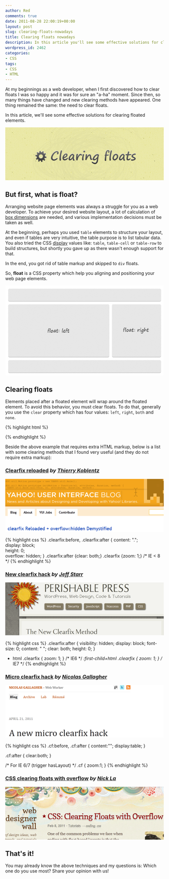 ```yaml
---
author: Red
comments: true
date: 2011-08-28 22:00:19+00:00
layout: post
slug: clearing-floats-nowadays
title: Clearing floats nowadays
description: In this article you'll see some effective solutions for clearing CSS floated elements.
wordpress_id: 2462
categories:
- CSS
tags:
- CSS
- HTML
---
```


At my beginnings as a web developer, when I first discovered how to clear floats I was so happy and it was for sure an "a-ha" moment. Since then, so many things have changed and new clearing methods have appeared. One thing remained the same: the need to clear floats.

In this article, we'll see some effective solutions for clearing floated elements.

![How to clear floats](/wp-content/uploads/2011/08/clearing-floats.png)

<!-- more -->

## But first, what is float?

Arranging website page elements was always a struggle for you as a web developer. To achieve your desired website layout, a lot of calculation of [box dimensions](http://www.w3.org/TR/CSS21/box.html#box-dimensions) are needed, and various implementation decisions must be taken as well.

At the beginning, perhaps you used `table` elements to structure your layout, and even if tables are very intuitive, the table purpose is to list tabular data. You also tried the CSS [display](http://www.w3.org/TR/CSS2/visuren.html#display-prop)  values like: `table`, `table-cell` or  `table-row` to build structures, but shortly you gave up as there wasn't enough support for that.

In the end, you got rid of table markup and skipped to `div` floats.

So, **float** is a CSS property which help you aligning and positioning your web page elements.

![Clearing floats example](/wp-content/uploads/2011/08/clearing-floats-simple-example.png)

## Clearing floats

Elements placed after a floated element will wrap around the floated element. To avoid this behavior, you must clear floats. To do that, generally you use the `clear` property which has four values: `left`, `right`, `both` and `none`.

{% highlight html %}
<div style="float:left"></div>
<div style="float:right"></div>
<div style="clear:both"></div>
{% endhighlight %}

Beside the above example that requires extra HTML markup, below is a list with some clearing methods that I found very useful (and they do not require extra markup):

### [Clearfix reloaded](http://www.yuiblog.com/blog/2010/09/27/clearfix-reloaded-overflowhidden-demystified/) _by [Thierry Koblentz](http://www.tjkdesign.com/)_

![Clearfix reloaded](/wp-content/uploads/2011/08/clearfix-reloaded.png)

{% highlight css %}
.clearfix:before,
.clearfix:after 
{
  content: ".";    
  display: block;    
  height: 0;    
  overflow: hidden; 
}
.clearfix:after {clear: both;}
.clearfix {zoom: 1;} /* IE < 8 */
{% endhighlight %}


### [New clearfix hack](http://perishablepress.com/press/2009/12/06/new-clearfix-hack/) _by [Jeff Starr](http://perishablepress.com/)_

![Clearfix hack](/wp-content/uploads/2011/08/new-clearfix-hack.png)

{% highlight css %}
.clearfix:after 
{
  visibility: hidden;
  display: block;
  font-size: 0;
  content: " ";
  clear: both;
  height: 0;
}

* html .clearfix             { zoom: 1; } /* IE6 */
*:first-child+html .clearfix { zoom: 1; } /* IE7 */
{% endhighlight %}

### [Micro clearfix hack](http://nicolasgallagher.com/micro-clearfix-hack/) _by [Nicolas Gallagher](http://nicolasgallagher.com/)_

![Micro clearfix hack](/wp-content/uploads/2011/08/micro-clearfix.png)

{% highlight css %}
.cf:before,
.cf:after 
{
  content:"";
  display:table;
}

.cf:after 
{
  clear:both;
}

/* For IE 6/7 (trigger hasLayout) */
.cf 
{
  zoom:1;
}
{% endhighlight %}

### [CSS clearing floats with overflow](http://webdesignerwall.com/tutorials/css-clearing-floats-with-overflow) _by [Nick La](http://webdesignerwall.com/)_

![CSS clearing floats with overflow](/wp-content/uploads/2011/08/clear-overflow.png)

## That's it!

You may already know the above techniques and my questions is: Which one do you use most? Share your opinion with us!